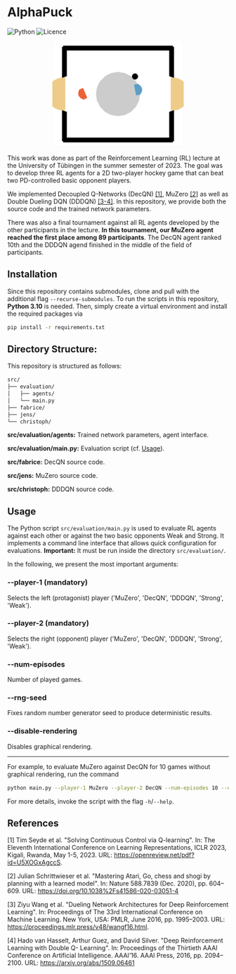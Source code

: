 # AlphaPuck

![Python](https://img.shields.io/badge/python-3.10-blue.svg)
![Licence](https://img.shields.io/github/license/Jens21/AlphaPuck)


<p align="center">
  <img width="300" height="240" src="game_screenshot.png">
</p>


This work was done as part of the Reinforcement Learning (RL) lecture at the University of Tübingen in the summer semester of 2023.
The goal was to develop three RL agents for a 2D two-player hockey game that can beat two PD-controlled basic opponent players.

We implemented Decoupled Q-Networks (DecQN) [[1]](#1), MuZero [[2]](#2) as well as Double Dueling DQN (DDDQN) [[3-4]](#3).
In this repository, we provide both the source code and the trained network parameters.

There was also a final tournament against all RL agents developed by the other participants in the lecture.
**In this tournament, our MuZero agent reached the first place among 89 participants**. The DecQN agent ranked 10th and the DDDQN agend finished in the middle of the field of participants.


## Installation

Since this repository contains submodules, clone and pull with the additional flag `--recurse-submodules`.
To run the scripts in this repository, **Python 3.10** is needed.
Then, simply create a virtual environment and install the required packages via

```bash
pip install -r requirements.txt
```


## Directory Structure:

This repository is structured as follows:

```
src/
├── evaluation/
│   ├── agents/
│   └── main.py
├── fabrice/
├── jens/
└── christoph/
```

**src/evaluation/agents:** Trained network parameters, agent interface.

**src/evaluation/main.py:** Evaluation script (cf. [Usage](#usage)).

**src/fabrice:** DecQN source code.

**src/jens:** MuZero source code.

**src/christoph:** DDDQN source code.



## Usage

The Python script `src/evaluation/main.py` is used to evaluate RL agents against each other or against the two basic opponents Weak and Strong.
It implements a command line interface that allows quick configuration for evaluations.
**Important:** It must be run inside the directory `src/evaluation/`.

In the following, we present the most important arguments:

### **--player-1** (mandatory)

Selects the left (protagonist) player ('MuZero', 'DecQN', 'DDDQN', 'Strong', 'Weak'). 

### **--player-2** (mandatory)

Selects the right (opponent) player ('MuZero', 'DecQN', 'DDDQN', 'Strong', 'Weak'). 

### **--num-episodes**

Number of played games.

### **--rng-seed**

Fixes random number generator seed to produce deterministic results.

### **--disable-rendering**

Disables graphical rendering.

---

For example, to evaluate MuZero against DecQN for 10 games without graphical rendering, run the command


```bash
python main.py --player-1 MuZero --player-2 DecQN --num-episodes 10 --disable-rendering
```

For more details, invoke the script with the flag `-h`/`--help`.


## References

<a id="1">[1]</a> 
Tim Seyde et al. "Solving Continuous Control via Q-learning". 
In: The Eleventh International Conference on Learning Representations, ICLR 2023, Kigali, Rwanda, May 1-5, 2023. 
URL: https://openreview.net/pdf?id=U5XOGxAgccS.

<a id="2">[2]</a> 
Julian Schrittwieser et al. "Mastering Atari, Go, chess and shogi by planning with a learned model".
In: Nature 588.7839 (Dec. 2020), pp. 604–609.
URL: https://doi.org/10.1038%2Fs41586-020-03051-4

<a id="3">[3]</a> 
Ziyu Wang et al. "Dueling Network Architectures for Deep Reinforcement Learning". 
In: Proceedings of The 33rd International Conference on Machine Learning. New York, USA: PMLR, June 2016, pp. 1995–2003.
URL: https://proceedings.mlr.press/v48/wangf16.html.

<a id="4">[4]</a> 
Hado van Hasselt, Arthur Guez, and David Silver. "Deep Reinforcement Learning with Double Q-
Learning". 
In: Proceedings of the Thirtieth AAAI Conference on Artificial Intelligence. AAAI’16. AAAI Press, 2016, pp. 2094–2100.
URL: https://arxiv.org/abs/1509.06461
